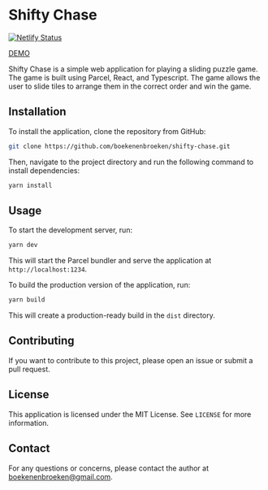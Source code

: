 # Shifty Chase

[![Netlify Status](https://api.netlify.com/api/v1/badges/01399f58-fa4e-4de3-8fa3-9a61d093a675/deploy-status)](https://app.netlify.com/sites/gorgeous-flan-7a1152/deploys)

[DEMO](gorgeous-flan-7a1152.netlify.app)

Shifty Chase is a simple web application for playing a sliding puzzle game. The game is built using Parcel, React, and Typescript. The game allows the user to slide tiles to arrange them in the correct order and win the game. 

## Installation

To install the application, clone the repository from GitHub:

```bash
git clone https://github.com/boekenenbroeken/shifty-chase.git
```

Then, navigate to the project directory and run the following command to install dependencies:

```bash
yarn install
```

## Usage

To start the development server, run:

```bash
yarn dev
```

This will start the Parcel bundler and serve the application at `http://localhost:1234`.

To build the production version of the application, run:

```bash
yarn build
```

This will create a production-ready build in the `dist` directory.

## Contributing

If you want to contribute to this project, please open an issue or submit a pull request.

## License

This application is licensed under the MIT License. See `LICENSE` for more information.

## Contact

For any questions or concerns, please contact the author at boekenenbroeken@gmail.com.
